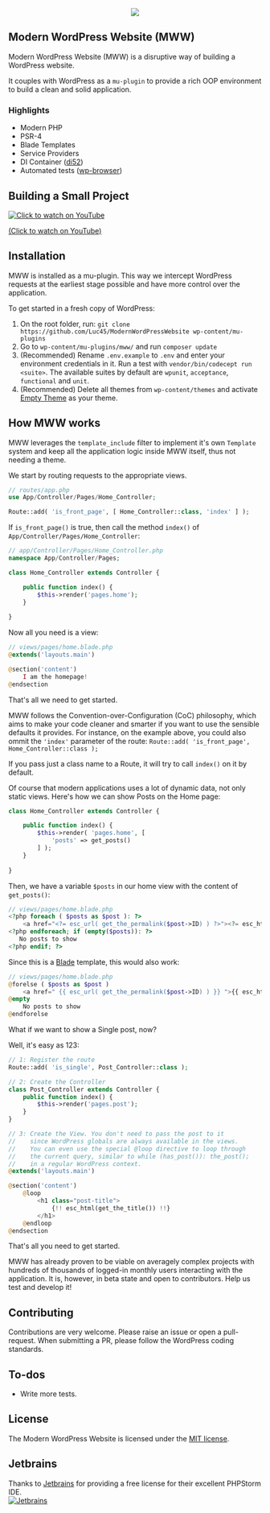 <p align="center"><img src="http://dev.lucasbustamante.com.br/mww-logo.svg"></p>

## Modern WordPress Website (MWW)

Modern WordPress Website (MWW) is a disruptive way of building a WordPress website.

It couples with WordPress as a `mu-plugin` to provide a rich OOP environment to build a clean and solid application. 

### Highlights

- Modern PHP
- PSR-4
- Blade Templates
- Service Providers
- DI Container ([di52](https://github.com/lucatume/di52))
- Automated tests ([wp-browser](https://github.com/lucatume/wp-browser))

## Building a Small Project

[![Click to watch on YouTube](https://img.youtube.com/vi/avEukD0meAg/0.jpg)](https://www.youtube.com/watch?v=avEukD0meAg)

[(Click to watch on YouTube)](https://www.youtube.com/watch?v=avEukD0meAg)

## Installation

MWW is installed as a mu-plugin. This way we intercept WordPress requests at the earliest stage possible and have more control over the application.

To get started in a fresh copy of WordPress:

1. On the root folder, run: `git clone https://github.com/Luc45/ModernWordPressWebsite wp-content/mu-plugins`
2. Go to `wp-content/mu-plugins/mww/` and run `composer update` 
3. (Recommended) Rename `.env.example` to `.env` and enter your environment credentials in it. Run a test with `vendor/bin/codecept run <suite>`. The available suites by default are `wpunit`, `acceptance`, `functional` and `unit`.
4. (Recommended) Delete all themes from `wp-content/themes` and activate [Empty Theme](https://github.com/Luc45/EmptyTheme/archive/master.zip) as your theme.

## How MWW works

MWW leverages the `template_include` filter to implement it's own `Template` system and keep all the application logic inside MWW itself, thus not needing a theme.

We start by routing requests to the appropriate views.

```php
// routes/app.php
use App/Controller/Pages/Home_Controller;

Route::add( 'is_front_page', [ Home_Controller::class, 'index' ] );
```

If `is_front_page()` is true, then call the method `index()` of `App/Controller/Pages/Home_Controller`:

```php
// app/Controller/Pages/Home_Controller.php
namespace App/Controller/Pages;

class Home_Controller extends Controller {

    public function index() {
        $this->render('pages.home');
    }
    
}
```

Now all you need is a view:

```php
// views/pages/home.blade.php
@extends('layouts.main')

@section('content')
    I am the homepage!
@endsection

```

That's all we need to get started.

MWW follows the Convention-over-Configuration (CoC) philosophy, which aims to make your code cleaner and smarter if you want to use the sensible defaults it provides. For instance, on the example above, you could also ommit the `'index'` parameter of the route: `Route::add( 'is_front_page', Home_Controller::class );`

If you pass just a class name to a Route, it will try to call `index()` on it by default.

Of course that modern applications uses a lot of dynamic data, not only static views. Here's how we can show Posts on the Home page:

```php
class Home_Controller extends Controller {

    public function index() {
        $this->render( 'pages.home', [
            'posts' => get_posts()
        ] );
    }
    
}
```
Then, we have a variable `$posts` in our home view with the content of `get_posts()`:
```php
// views/pages/home.blade.php
<?php foreach ( $posts as $post ): ?>
    <a href="<?= esc_url( get_the_permalink($post->ID) ) ?>"><?= esc_html( $post->post_title ) ?></a>
<?php endforeach; if (empty($posts)): ?>
   No posts to show
<?php endif; ?>
```

Since this is a [Blade](https://laravel.com/docs/blade) template, this would also work:

```php
// views/pages/home.blade.php
@forelse ( $posts as $post )
    <a href=" {{ esc_url( get_the_permalink($post->ID) ) }} ">{{ esc_html($post->post_title) }}</a>
@empty
    No posts to show
@endforelse
```

What if we want to show a Single post, now?

Well, it's easy as 123:

```php
// 1: Register the route
Route::add( 'is_single', Post_Controller::class );

// 2: Create the Controller
class Post_Controller extends Controller {
    public function index() {
        $this->render('pages.post');
    }
}

// 3: Create the View. You don't need to pass the post to it
//    since WordPress globals are always available in the views.
//    You can even use the special @loop directive to loop through
//    the current query, similar to while (has_post()): the_post();
//    in a regular WordPress context.
@extends('layouts.main')

@section('content')
    @loop
        <h1 class="post-title">
            {!! esc_html(get_the_title()) !!}
        </h1>
    @endloop
@endsection
```


That's all you need to get started.

MWW has already proven to be viable on averagely complex projects with hundreds of thousands of logged-in monthly users interacting with the application. It is, however, in beta state and open to contributors. Help us test and develop it! 

## Contributing

Contributions are very welcome. Please raise an issue or open a pull-request. When submitting a PR, please follow the WordPress coding standards.

## To-dos

- Write more tests.

## License

The Modern WordPress Website is licensed under the [MIT license](https://opensource.org/licenses/MIT).

## Jetbrains

Thanks to [Jetbrains](https://www.jetbrains.com) for providing a free license for their excellent PHPStorm IDE.  
<a href="https://www.jetbrains.com">
  <img src="https://upload.wikimedia.org/wikipedia/commons/1/1a/JetBrains_Logo_2016.svg" alt="Jetbrains">
</a>
